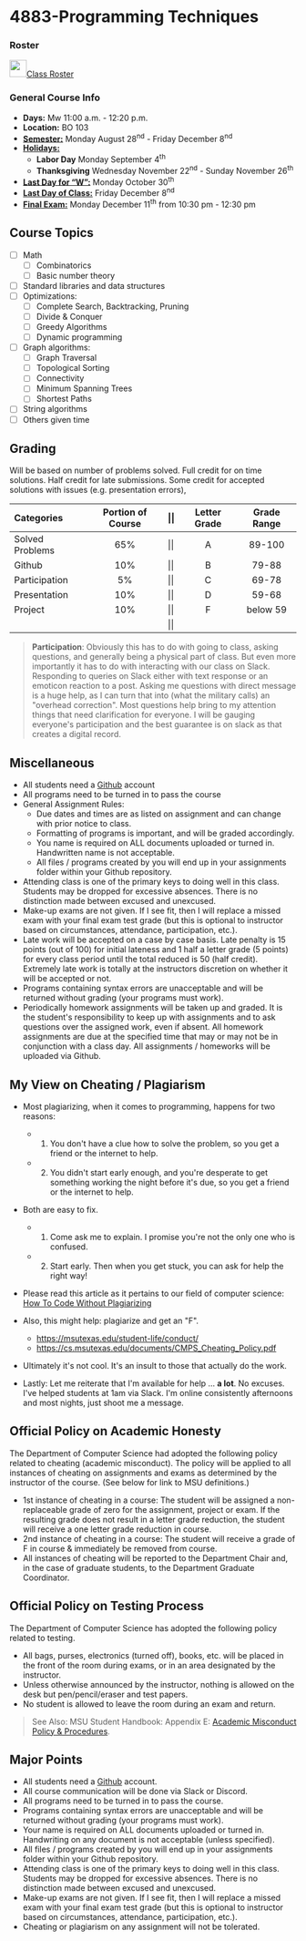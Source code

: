# 4883-Programming Techniques

### Roster
<a href="https://docs.google.com/spreadsheets/d/1ZSb80ex5PWo0k2JDLRdoVH0bdJdUC7o8E1tGXCNVWYw/edit?usp=sharing"><img src="https://www.gstatic.com/images/branding/product/2x/sheets_2020q4_48dp.png" width="30">Class Roster</a>


### General Course Info
- __Days:__ Mw 11:00 a.m. - 12:20 p.m. 
- __Location:__ BO 103
- [__Semester:__](https://msutexas.edu/registrar/_assets/files/pdfs/acadcal2224.pdf) Monday August 28<sup>nd</sup> - Friday December 8<sup>nd</sup>
- [__Holidays:__](https://msutexas.edu/registrar/_assets/files/pdfs/acadcal2224.pdf)
  - __Labor Day__ Monday September 4<sup>th</sup>
  - __Thanksgiving__ Wednesday November 22<sup>nd</sup> - Sunday November 26<sup>th</sup> 
- [__Last Day for “W”:__](https://msutexas.edu/registrar/_assets/files/pdfs/acadcal2224.pdf)  Monday October 30<sup>th</sup>
- [__Last Day of Class:__](https://msutexas.edu/registrar/_assets/files/pdfs/acadcal2224.pdf) Friday December 8<sup>nd</sup>
- [__Final Exam:__](https://msutexas.edu/registrar/_assets/files/pdfs/finalexamschedulespringfall2023.pdf) Monday December 11<sup>th</sup> from 10:30 pm - 12:30 pm

## Course Topics

- [ ] Math
  - [ ] Combinatorics
  - [ ] Basic number theory
- [ ] Standard libraries and data structures
- [ ] Optimizations:
  - [ ] Complete Search, Backtracking, Pruning
  - [ ] Divide & Conquer
  - [ ] Greedy Algorithms
  - [ ] Dynamic programming
- [ ] Graph algorithms:
  - [ ] Graph Traversal
  - [ ] Topological Sorting
  - [ ] Connectivity
  - [ ] Minimum Spanning Trees
  - [ ] Shortest Paths
- [ ] String algorithms
- [ ] Others given time

## Grading

Will be based on number of problems solved. Full credit for on time solutions. Half credit for late submissions. Some credit for accepted solutions with issues (e.g. presentation errors),

| Categories      | Portion of Course | \|\| | Letter Grade | Grade Range |
| :-------------- | :---------------: | ---- | :----------: | :---------: |
| Solved Problems |        65%        | \|\| |      A       |   89-100    |
| Github          |        10%        | \|\| |      B       |    79-88    |
| Participation   |        5%         | \|\| |      C       |    69-78    |
| Presentation    |        10%        | \|\| |      D       |    59-68    |
| Project         |        10%        | \|\| |      F       |  below 59   |
|                 |                   | \|\| |              |             |

>**Participation**: Obviously this has to do with going to class, asking questions, and generally being a physical part of class. But even more importantly it has to do with interacting with our class on Slack. Responding to queries on Slack either with text response or an emoticon reaction to a post. Asking me questions with direct message is a huge help, as I can turn that into (what the military calls) an "overhead correction". Most questions help bring to my attention things that need clarification for everyone. I will be gauging everyone's participation and the best guarantee is on slack as that creates a digital record.


## Miscellaneous

- All students need a [Github](http://github.com) account
- All programs need to be turned in to pass the course
- General Assignment Rules:
    - Due dates and times are as listed on assignment and can change with prior notice to class.
    - Formatting of programs is important, and will be graded accordingly. 
    - You name is required on ALL documents uploaded or turned in. Handwritten name is not acceptable.
    - All files / programs created by you will end up in your assignments folder within your Github repository. 
- Attending class is one of the primary keys to doing well in this class. Students may be dropped for excessive absences. There is no distinction made between excused and unexcused.
- Make-up exams are not given. If I see fit, then I will replace a missed exam with your final exam test grade (but this is optional to instructor based on circumstances, attendance, participation, etc.).
- Late work will be accepted on a case by case basis. Late penalty is 15 points (out of 100) for initial lateness and 1 half a letter grade (5 points) for every class period until the total reduced is 50 (half credit). Extremely late work is totally at the instructors discretion on whether it will be accepted or not.
- Programs containing syntax errors are unacceptable and will be returned without grading (your programs must work).
- Periodically homework assignments will be taken up and graded. It is the student's responsibility to keep up with assignments and to ask questions over the assigned work, even if absent. All homework assignments are due at the specified time that may or may not be in conjunction with a class day. All assignments / homeworks will be uploaded via Github.


## My View on Cheating / Plagiarism

- Most plagiarizing, when it comes to programming, happens for two reasons:
  - 1) You don't have a clue how to solve the problem, so you get a friend or the internet to help.
  - 2) You didn't start early enough, and you're desperate to get something working the night before it's due, so you get a friend or the internet to help. 
- Both are easy to fix. 
  - 1) Come ask me to explain. I promise you're not the only one who is confused. 
  - 2) Start early. Then when you get stuck, you can ask for help the right way!

- Please read this article as it pertains to our field of computer science: [How To Code Without Plagiarizing](https://www.itbriefcase.net/how-to-code-without-plagiarizing)
- Also, this might help: plagiarize and get an "F".  
  - https://msutexas.edu/student-life/conduct/
  - https://cs.msutexas.edu/documents/CMPS_Cheating_Policy.pdf
- Ultimately it's not cool. It's an insult to those that actually do the work. 
- Lastly: Let me reiterate that I'm available for help ... **a lot**. No excuses. I've helped students at 1am via Slack. I'm online consistently afternoons and most nights, just shoot me a message.   


## Official Policy on Academic Honesty

The Department of Computer Science had adopted the following policy related to cheating (academic misconduct). The policy will be applied to all instances of cheating on assignments and exams as determined by the instructor of the course. (See below for link to MSU definitions.)
- 1st instance of cheating in a course: The student will be assigned a non-replaceable grade of zero for the assignment, project or exam. If the resulting grade does not result in a letter grade reduction, the student will receive a one letter grade reduction in course.
- 2nd instance of cheating in a course: The student will receive a grade of F in course & immediately be removed from course.
- All instances of cheating will be reported to the Department Chair and, in the case of graduate students, to the Department Graduate Coordinator.
  
## Official Policy on Testing Process

The Department of Computer Science has adopted the following policy related to testing.
- All bags, purses, electronics (turned off), books, etc. will be placed in the front of the room during exams, or in an area designated by the instructor.
- Unless otherwise announced by the instructor, nothing is allowed on the desk but pen/pencil/eraser and test papers. 
- No student is allowed to leave the room during an exam and return.
 
>See Also:   MSU Student Handbook: Appendix E: [Academic Misconduct Policy & Procedures](https://msutexas.edu/student-life/_assets/files/handbook.pdf).


## Major Points

- All students need a [Github](http://github.com) account.
- All course communication will be done via Slack or Discord.
- All programs need to be turned in to pass the course.
- Programs containing syntax errors are unacceptable and will be returned without grading (your programs must work).
- Your name is required on ALL documents uploaded or turned in. Handwriting on any document is not acceptable (unless specified).
- All files / programs created by you will end up in your assignments folder within your Github repository. 
- Attending class is one of the primary keys to doing well in this class. Students may be dropped for excessive absences. There is no distinction made between excused and unexcused.
- Make-up exams are not given. If I see fit, then I will replace a missed exam with your final exam test grade (but this is optional to instructor based on circumstances, attendance, participation, etc.).
- Cheating or plagiarism on any assignment will not be tolerated.